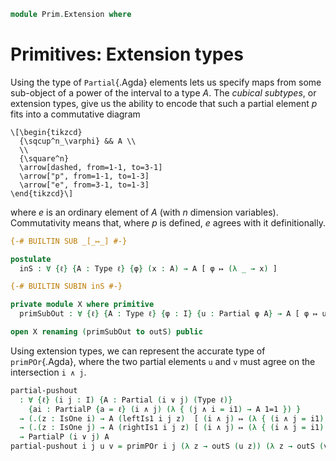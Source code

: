 <!--
```agda
open import Prim.Interval
open import Prim.Type
```
-->

```agda
module Prim.Extension where
```

# Primitives: Extension types

Using the type of `Partial`{.Agda} elements lets us specify maps from
some sub-object of a power of the interval to a type $A$. The _cubical
subtypes_, or extension types, give us the ability to encode that such a
partial element $p$ fits into a commutative diagram

~~~{.quiver}
\[\begin{tikzcd}
  {\sqcup^n_\varphi} && A \\
  \\
  {\square^n}
  \arrow[dashed, from=1-1, to=3-1]
  \arrow["p", from=1-1, to=1-3]
  \arrow["e", from=3-1, to=1-3]
\end{tikzcd}\]
~~~

where $e$ is an ordinary element of $A$ (with $n$ dimension variables).
Commutativity means that, where $p$ is defined, $e$ agrees with it
definitionally.

```agda
{-# BUILTIN SUB _[_↦_] #-}

postulate
  inS : ∀ {ℓ} {A : Type ℓ} {φ} (x : A) → A [ φ ↦ (λ _ → x) ]

{-# BUILTIN SUBIN inS #-}

private module X where primitive
  primSubOut : ∀ {ℓ} {A : Type ℓ} {φ : I} {u : Partial φ A} → A [ φ ↦ u ] → A

open X renaming (primSubOut to outS) public
```

<!--
```agda
Sub-map
  : ∀ {ℓ ℓ'} {A : Type ℓ} {B : Type ℓ'} {φ : I} {u : Partial φ A}
  → (f : A → B)
  → A [ φ ↦ u ] → B [ φ ↦ Partial-map f u ]
Sub-map f a = inS (f (outS a))
```
-->

Using extension types, we can represent the accurate type of
`primPOr`{.Agda}, where the two partial elements `u` and `v` must agree
on the intersection `i ∧ j`.

```agda
partial-pushout
  : ∀ {ℓ} (i j : I) {A : Partial (i ∨ j) (Type ℓ)}
    {ai : PartialP {a = ℓ} (i ∧ j) (λ { (j ∧ i = i1) → A 1=1 }) }
  → (.(z : IsOne i) → A (leftIs1 i j z)  [ (i ∧ j) ↦ (λ { (i ∧ j = i1) → ai 1=1 }) ])
  → (.(z : IsOne j) → A (rightIs1 i j z) [ (i ∧ j) ↦ (λ { (i ∧ j = i1) → ai 1=1 }) ])
  → PartialP (i ∨ j) A
partial-pushout i j u v = primPOr i j (λ z → outS (u z)) (λ z → outS (v z))
```
